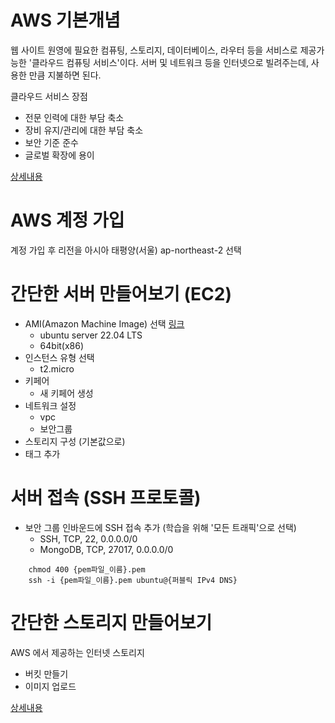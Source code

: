# AWS 기본개념

웹 사이트 원영에 필요한 컴퓨팅, 스토리지, 데이터베이스, 라우터 등을 서비스로 제공가능한 '클라우드 컴퓨팅 서비스'이다.
서버 및 네트워크 등을 인터넷으로 빌려주는데, 사용한 만큼 지불하면 된다.

클라우드 서비스 장점

-   전문 인력에 대한 부담 축소
-   장비 유지/관리에 대한 부담 축소
-   보안 기준 준수
-   글로벌 확장에 용이

[상세내용](https://codingpractices.tistory.com/92)

# AWS 계정 가입

계정 가입 후 리전을 아시아 태평양(서울) ap-northeast-2 선택

# 간단한 서버 만들어보기 (EC2)

-   AMI(Amazon Machine Image) 선택 [링크](https://docs.aws.amazon.com/ko_kr/AWSEC2/latest/UserGuide/ec2-instances-and-amis.html)
    -   ubuntu server 22.04 LTS
    -   64bit(x86)
-   인스턴스 유형 선택
    -   t2.micro
-   키페어
    -   새 키페어 생성
-   네트워크 설정
    -   vpc
    -   보안그룹
-   스토리지 구성 (기본값으로)
-   태그 추가

# 서버 접속 (SSH 프로토콜)

- 보안 그룹 인바운드에 SSH 접속 추가 (학습을 위해 '모든 트래픽'으로 선택)
    - SSH, TCP, 22, 0.0.0.0/0
    - MongoDB, TCP, 27017, 0.0.0.0/0

```
    chmod 400 {pem파일_이름}.pem
    ssh -i {pem파일_이름}.pem ubuntu@{퍼블릭 IPv4 DNS}
```

# 간단한 스토리지 만들어보기

AWS 에서 제공하는 인터넷 스토리지

-   버킷 만들기
-   이미지 업로드

[상세내용](https://velog.io/@jinseoit/AWS-S3-bucket)
